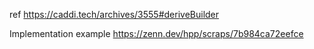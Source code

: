 ref
https://caddi.tech/archives/3555#deriveBuilder


Implementation example
https://zenn.dev/hpp/scraps/7b984ca72eefce